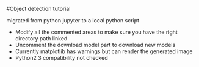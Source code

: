 #Object detection tutorial

migrated from python jupyter to a local python script

- Modify all the commented areas to make sure you have the right directory path linked
- Uncomment the download model part to download new models
- Currently matplotlib has warnings but can render the generated image
- Python2 3 compatibility not checked